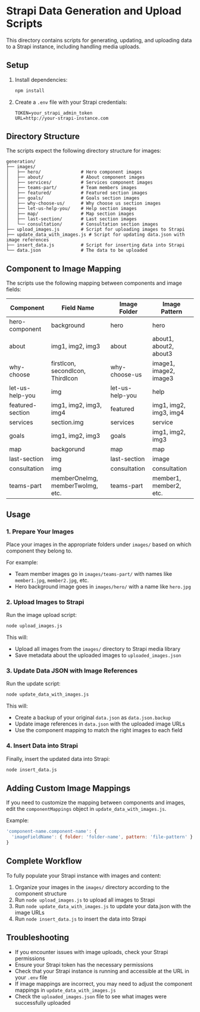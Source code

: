 # Strapi Data Generation and Upload Scripts

This directory contains scripts for generating, updating, and uploading data to a Strapi instance, including handling media uploads.

## Setup

1. Install dependencies:
   ```bash
   npm install
   ```

2. Create a `.env` file with your Strapi credentials:
   ```
   TOKEN=your_strapi_admin_token
   URL=http://your-strapi-instance.com
   ```

## Directory Structure

The scripts expect the following directory structure for images:

```
generation/
├── images/
│   ├── hero/               # Hero component images
│   ├── about/              # About component images
│   ├── services/           # Services component images
│   ├── teams-part/         # Team members images
│   ├── featured/           # Featured section images
│   ├── goals/              # Goals section images
│   ├── why-choose-us/      # Why choose us section images
│   ├── let-us-help-you/    # Help section images
│   ├── map/                # Map section images
│   ├── last-section/       # Last section images
│   └── consultation/       # Consultation section images
├── upload_images.js        # Script for uploading images to Strapi
├── update_data_with_images.js # Script for updating data.json with image references
├── insert_data.js          # Script for inserting data into Strapi
└── data.json               # The data to be uploaded
```

## Component to Image Mapping

The scripts use the following mapping between components and image fields:

| Component | Field Name | Image Folder | Image Pattern |
|-----------|------------|--------------|---------------|
| hero-component | background | hero | hero |
| about | img1, img2, img3 | about | about1, about2, about3 |
| why-choose | firstIcon, secondIcon, ThirdIcon | why-choose-us | image1, image2, image3 |
| let-us-help-you | img | let-us-help-you | help |
| featured-section | img1, img2, img3, img4 | featured | img1, img2, img3, img4 |
| services | section.img | services | service |
| goals | img1, img2, img3 | goals | img1, img2, img3 |
| map | backgorund | map | map |
| last-section | img | last-section | image |
| consultation | img | consultation | consultation |
| teams-part | memberOneImg, memberTwoImg, etc. | teams-part | member1, member2, etc. |

## Usage

### 1. Prepare Your Images

Place your images in the appropriate folders under `images/` based on which component they belong to. 

For example:
- Team member images go in `images/teams-part/` with names like `member1.jpg`, `member2.jpg`, etc.
- Hero background image goes in `images/hero/` with a name like `hero.jpg`

### 2. Upload Images to Strapi

Run the image upload script:

```bash
node upload_images.js
```

This will:
- Upload all images from the `images/` directory to Strapi media library
- Save metadata about the uploaded images to `uploaded_images.json`

### 3. Update Data JSON with Image References

Run the update script:

```bash
node update_data_with_images.js
```

This will:
- Create a backup of your original `data.json` as `data.json.backup`
- Update image references in `data.json` with the uploaded image URLs
- Use the component mapping to match the right images to each field

### 4. Insert Data into Strapi

Finally, insert the updated data into Strapi:

```bash
node insert_data.js
```

## Adding Custom Image Mappings

If you need to customize the mapping between components and images, edit the `componentMappings` object in `update_data_with_images.js`.

Example:
```javascript
'component-name.component-name': {
  'imageFieldName': { folder: 'folder-name', pattern: 'file-pattern' }
}
```

## Complete Workflow

To fully populate your Strapi instance with images and content:

1. Organize your images in the `images/` directory according to the component structure
2. Run `node upload_images.js` to upload all images to Strapi
3. Run `node update_data_with_images.js` to update your data.json with the image URLs
4. Run `node insert_data.js` to insert the data into Strapi

## Troubleshooting

- If you encounter issues with image uploads, check your Strapi permissions
- Ensure your Strapi token has the necessary permissions
- Check that your Strapi instance is running and accessible at the URL in your `.env` file
- If image mappings are incorrect, you may need to adjust the component mappings in `update_data_with_images.js`
- Check the `uploaded_images.json` file to see what images were successfully uploaded
